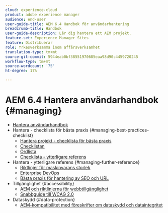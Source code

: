 ```yaml
---
cloud: experience-cloud
product: adobe experience manager
audience: end-user
user-guide-title: AEM 6.4 Handbok för användarhantering
breadcrumb-title: Handbok
user-guide-description: Lär dig hantera ett AEM projekt.
feature-set: Experience Manager Sites
feature: Distribuerar
role: Yrkesverksamma inom affärsverksamhet
translation-type: tm+mt
source-git-commit: 5944eab0bf38551970685eaa98d90c4459720245
workflow-type: tm+mt
source-wordcount: '75'
ht-degree: 17%

---
```



# AEM 6.4 Hantera användarhandbok {#managing}

+ [Hantera användarhandbok](home.md)
+ Hantera - checklista för bästa praxis {#managing-best-practices-checklist}
   + [Hantera projekt - checklista för bästa praxis](best-practices.md)
   + [Checklistan](best-practices-checklist.md)
   + [Ordlista](best-practices-glossary.md)
   + [Checklista - ytterligare referens](best-practices-further-reference.md)
+ Hantera - ytterligare referens {#managing-further-reference}
   + [Riktlinjer för maskinvarans storlek](hardware-sizing-guidelines.md)
   + [Enterprise DevOps](enterprise-devops.md)
   + [Bästa praxis för hantering av SEO och URL](seo-and-url-management.md)
+ Tillgänglighet {#accessibility}
   + [AEM och riktlinjerna för webbtillgänglighet](web-accessibility.md)
   + [Snabbguide till WCAG 2.0](qg-wcag.md)
+ Dataskydd {#data-protection}
   + [AEM-kompatibilitet med föreskrifter om dataskydd och dataintegritet](data-protection-and-privacy.md)
